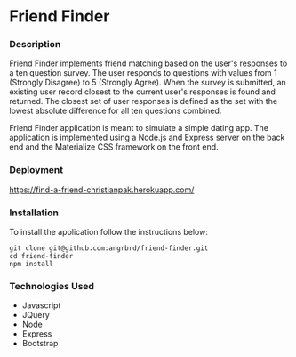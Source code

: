 # Friend Finder

### Description 
Friend Finder implements friend matching based on the user's responses to a ten question survey. The user responds to questions with values from 1 (Strongly Disagree) to 5 (Strongly Agree). When the survey is submitted, an existing user record closest to the current user's responses is found and returned. The closest set of user responses is defined as the set with the lowest absolute difference for all ten questions combined.

Friend Finder application is meant to simulate a simple dating app. The application is implemented using a Node.js and Express server on the back end and the Materialize CSS framework on the front end.

### Deployment
https://find-a-friend-christianpak.herokuapp.com/

### Installation
To install the application follow the instructions below:

```
git clone git@github.com:angrbrd/friend-finder.git
cd friend-finder
npm install
```

### Technologies Used
* Javascript
* JQuery
* Node
* Express
* Bootstrap
